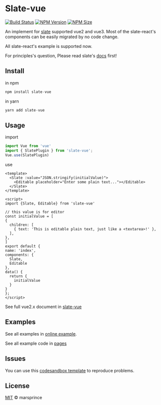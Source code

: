 # Slate-vue

[![Build Status](https://img.shields.io/github/workflow/status/marsprince/slate-vue/Test)](https://github.com/marsprince/slate-vue/actions?query=workflow%3ATest)
[![NPM Version](https://img.shields.io/npm/v/slate-vue?color=brightgreen)](https://www.npmjs.com/package/slate-vue)
[![NPM Size](https://img.shields.io/badge/gzip-36kb-brightgreen)](https://unpkg.com/slate-vue/dist/index.es.js)

An implement for [slate](https://github.com/ianstormtaylor/slate) supported vue2 and vue3. Most of the slate-react's components can be easily migrated by no code change.

All slate-react's example is supported now.

For principles's question, Please read slate's [docs](https://docs.slatejs.org/) first!

## Install

in npm

```javascript
npm install slate-vue
```

in yarn

```javascript
yarn add slate-vue
```

## Usage

import

```javascript
import Vue from 'vue'
import { SlatePlugin } from 'slate-vue';
Vue.use(SlatePlugin)
```

use

```vue
<template>
  <Slate :value="JSON.stringify(initialValue)">
    <Editable placeholder="Enter some plain text..."></Editable>
  </Slate>
</template>

<script>
import {Slate, Editable} from 'slate-vue'

// this value is for editor
const initialValue = [
{
  children: [
    { text: 'This is editable plain text, just like a <textarea>!' },
  ],
},
]
export default {
name: 'index',
components: {
  Slate,
  Editable
},
data() {
  return {
    initialValue
  }
}
};
</script>
```

See full vue2.x document in [slate-vue](https://github.com/marsprince/slate-vue/tree/master/packages/slate-vue)

## Examples

See all examples in [online example](https://marsprince.github.io/slate-vue).

See all example code in [pages](https://github.com/marsprince/slate-vue/tree/master/site/pages)

## Issues

You can use this [codesandbox template](https://codesandbox.io/s/2984l) to reproduce problems.

## License

[MIT](LICENSE) © marsprince
